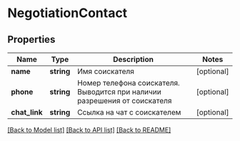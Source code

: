 # NegotiationContact

## Properties
Name | Type | Description | Notes
------------ | ------------- | ------------- | -------------
**name** | **string** | Имя соискателя | [optional] 
**phone** | **string** | Номер телефона соискателя. Выводится при наличии разрешения от соискателя | [optional] 
**chat_link** | **string** | Ссылка на чат с соискателем | [optional] 

[[Back to Model list]](../../README.md#documentation-for-models) [[Back to API list]](../../README.md#documentation-for-api-endpoints) [[Back to README]](../../README.md)

